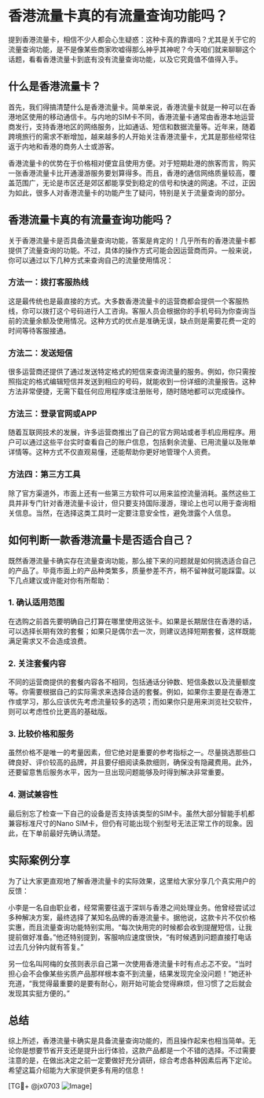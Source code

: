 # 香港流量卡真的有流量查询功能吗？

提到香港流量卡，相信不少人都会心生疑惑：这种卡真的靠谱吗？尤其是关于它的流量查询功能，是不是像某些商家吹嘘得那么神乎其神呢？今天咱们就来聊聊这个话题，看看香港流量卡到底有没有流量查询功能，以及它究竟值不值得入手。

## 什么是香港流量卡？

首先，我们得搞清楚什么是香港流量卡。简单来说，香港流量卡就是一种可以在香港地区使用的移动通信卡。与内地的SIM卡不同，香港流量卡通常由香港本地运营商发行，支持香港地区的网络服务，比如通话、短信和数据流量等。近年来，随着跨境旅行的需求不断增加，越来越多的人开始关注香港流量卡，尤其是那些经常往返于内地和香港的商务人士或游客。

香港流量卡的优势在于价格相对便宜且使用方便。对于短期赴港的旅客而言，购买一张香港流量卡比开通漫游服务要划算得多。而且，香港的通信网络质量较高，覆盖范围广，无论是市区还是郊区都能享受到稳定的信号和快速的网速。不过，正因为如此，很多人对香港流量卡的功能产生了疑问，特别是关于流量查询的部分。

## 香港流量卡真的有流量查询功能吗？

关于香港流量卡是否具备流量查询功能，答案是肯定的！几乎所有的香港流量卡都提供了流量查询的功能。不过，具体的操作方式可能会因运营商而异。一般来说，你可以通过以下几种方式来查询自己的流量使用情况：

### 方法一：拨打客服热线

这是最传统也是最直接的方式。大多数香港流量卡的运营商都会提供一个客服热线，你可以拨打这个号码进行人工咨询。客服人员会根据你的手机号码为你查询当前的流量余额及使用情况。这种方式的优点是准确无误，缺点则是需要花费一定的时间等待客服接通。

### 方法二：发送短信

很多运营商还提供了通过发送特定格式的短信来查询流量的服务。例如，你只需按照指定的格式编辑短信并发送到相应的号码，就能收到一份详细的流量报告。这种方法非常便捷，无需下载任何应用程序或注册账号，随时随地都可以完成操作。

### 方法三：登录官网或APP

随着互联网技术的发展，许多运营商推出了自己的官方网站或者手机应用程序。用户可以通过这些平台实时查看自己的账户信息，包括剩余流量、已用流量以及账单详情等。这种方式不仅直观易懂，还能帮助你更好地管理个人资费。

### 方法四：第三方工具

除了官方渠道外，市面上还有一些第三方软件可以用来监控流量消耗。虽然这些工具并非专门针对香港流量卡设计，但只要支持国际漫游，理论上也可以用于查询相关信息。当然，在选择这类工具时一定要注意安全性，避免泄露个人信息。

## 如何判断一款香港流量卡是否适合自己？

既然香港流量卡确实存在流量查询功能，那么接下来的问题就是如何挑选适合自己的产品了。毕竟市面上的产品种类繁多，质量参差不齐，稍不留神就可能踩雷。以下几点建议或许能对你有所帮助：

### 1. 确认适用范围

在选购之前首先要明确自己打算在哪里使用这张卡。如果是长期居住在香港的话，可以选择长期有效的套餐；如果只是偶尔去一次，则建议选择短期套餐，这样既能满足需求又不会造成浪费。

### 2. 关注套餐内容

不同的运营商提供的套餐内容各不相同，包括通话分钟数、短信条数以及流量额度等。你需要根据自己的实际需求来选择合适的套餐。例如，如果你主要是在香港工作或学习，那么应该优先考虑流量较多的选项；而如果你只是用来浏览社交软件，则可以考虑性价比更高的基础版。

### 3. 比较价格和服务

虽然价格不是唯一的考量因素，但它绝对是重要的参考指标之一。尽量挑选那些口碑良好、评价较高的品牌，并且要仔细阅读条款细则，确保没有隐藏费用。此外，还要留意售后服务水平，因为一旦出现问题能够及时得到解决非常重要。

### 4. 测试兼容性

最后别忘了检查一下自己的设备是否支持该类型的SIM卡。虽然大部分智能手机都兼容标准尺寸的Nano SIM卡，但仍有可能出现个别型号无法正常工作的现象。因此，在下单前最好先确认清楚。

## 实际案例分享

为了让大家更直观地了解香港流量卡的实际效果，这里给大家分享几个真实用户的反馈：

小李是一名自由职业者，经常需要往返于深圳与香港之间处理业务。他曾经尝试过多种解决方案，最终选择了某知名品牌的香港流量卡。据他说，这款卡片不仅价格实惠，而且流量查询功能特别实用。“每次快用完的时候都会收到提醒短信，让我提前做好准备。”他还特别提到，客服响应速度很快，“有时候遇到问题直接打电话过去几分钟内就有答复。”

另一位名叫阿梅的女孩则表示自己第一次使用香港流量卡时有点忐忑不安。“当时担心会不会像某些劣质产品那样根本查不到流量，结果发现完全没问题！”她还补充道，“我觉得最重要的是要有耐心，刚开始可能会觉得麻烦，但习惯了之后就会发现其实挺方便的。”

## 总结

综上所述，香港流量卡确实是具备流量查询功能的，而且操作起来也相当简单。无论你是想要节省开支还是提升出行体验，这款产品都是一个不错的选择。不过需要注意的是，在做出决定之前一定要做好充分调研，综合考虑各种因素后再下定论。希望这篇介绍能为大家提供更多有用的信息！

[TG💪+ @jx0703 ![Image](https://github.com/user-attachments/assets/dbca1d08-cadb-493c-b0ec-ad6f7a83f270)]